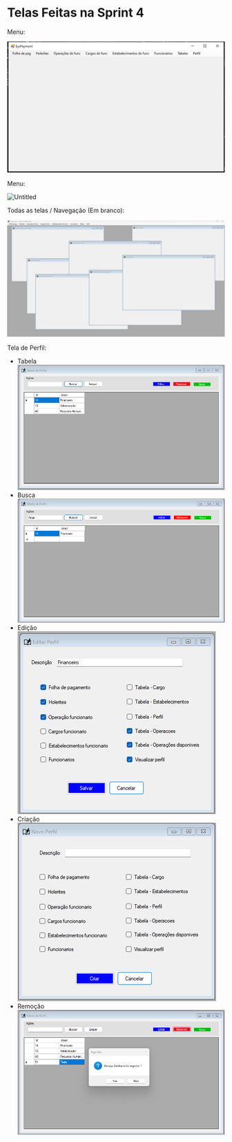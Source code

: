 # Telas Feitas na Sprint 4

Menu:

![Untitled](<../images/telassprint4%20(7).png>)

Menu:

![Untitled]()

Todas as telas / Navegação (Em branco):

![Untitled](<../images/telassprint4%20(1).png>)

Tela de Perfil:

- Tabela
  ![Untitled](<../images/telassprint4%20(2).png>)
- Busca
  ![Untitled](<../images/telassprint4%20(3).png>)
- Edição
  ![Untitled](<../images/telassprint4%20(4).png>)
- Criação
  ![Untitled](<../images/telassprint4%20(5).png>)
- Remoção
  ![Untitled](<../images/telassprint4%20(6).png>)
